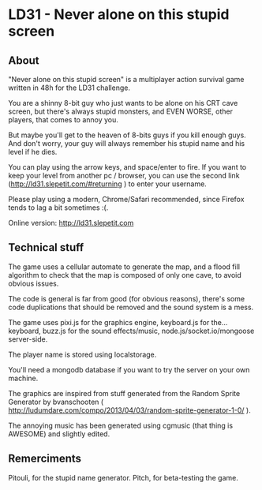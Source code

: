 LD31 - Never alone on this stupid screen
====
About
-----
"Never alone on this stupid screen" is a multiplayer action survival game written in 48h for the LD31 challenge.

You are a shinny 8-bit guy who just wants to be alone on his CRT cave screen, but there's always stupid monsters, and
EVEN WORSE, other players, that comes to annoy you.

But maybe you'll get to the heaven of 8-bits guys if you kill enough guys. And don't worry, your guy will always remember
his stupid name and his level if he dies.

You can play using the arrow keys, and space/enter to fire. If you want to keep your level from another pc / browser,
you can use the second link (http://ld31.slepetit.com/#returning ) to enter your username.

Please play using a modern, Chrome/Safari recommended, since Firefox tends to lag a bit sometimes :(.

Online version: http://ld31.slepetit.com

Technical stuff
---------------


The game uses a cellular automate to generate the map, and a flood fill algorithm to check that the map is composed of
only one cave, to avoid obvious issues.

The code is general is far from good (for obvious reasons), there's some code duplications that should be removed and
the sound system is a mess.

The game uses pixi.js for the graphics engine, keyboard.js for the... keyboard, buzz.js for the sound effects/music,
node.js/socket.io/mongoose server-side.

The player name is stored using localstorage.

You'll need a mongodb database if you want to try the server on your own machine.

The graphics are inspired from stuff generated from the Random Sprite Generator by bvanschooten
( http://ludumdare.com/compo/2013/04/03/random-sprite-generator-1-0/ ).

The annoying music has been generated using cgmusic (that thing is AWESOME) and slightly edited.

Remerciments
------------
Pitouli, for the stupid name generator.
Pitch, for beta-testing the game.
